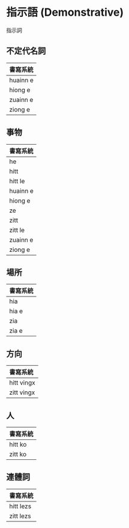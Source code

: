 # 指示語 (Demonstrative)

指示詞

## 不定代名詞

| 書寫系統 |
| :--- |
| huainn e |
| hiong e |
| zuainn e |
| ziong e |

## 事物

| 書寫系統 |
| :--- |
| he |
| hitt |
| hitt le |
| huainn e |
| hiong e |
| ze |
| zitt |
| zitt le |
| zuainn e |
| ziong e |

## 場所

| 書寫系統 |
| :--- |
| hia |
| hia e |
| zia |
| zia e |

## 方向

| 書寫系統 |
| :--- |
| hitt vingx |
| zitt vingx |

## 人

| 書寫系統 |
| :--- |
| hitt ko |
| zitt ko |

## 連體詞

| 書寫系統 |
| :--- |
| hitt lezs |
| zitt lezs |
